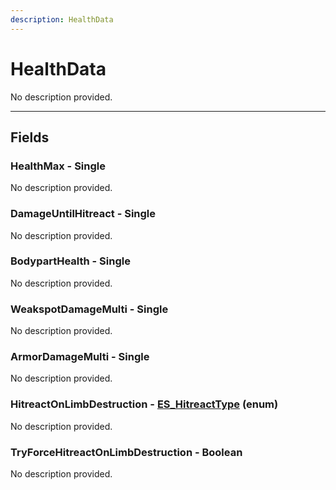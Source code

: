 ```yaml
---
description: HealthData
---
```


# HealthData

No description provided.

***

## Fields

### HealthMax - Single

No description provided.

### DamageUntilHitreact - Single

No description provided.

### BodypartHealth - Single

No description provided.

### WeakspotDamageMulti - Single

No description provided.

### ArmorDamageMulti - Single

No description provided.

### HitreactOnLimbDestruction - [ES_HitreactType](../enum-types.md#ES_HitreactType) (enum)

No description provided.

### TryForceHitreactOnLimbDestruction - Boolean

No description provided.
